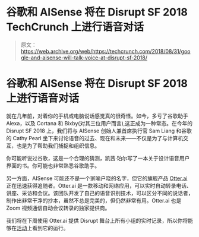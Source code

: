 # 谷歌和 AISense 将在 Disrupt SF 2018 TechCrunch 上进行语音对话

> 原文：<https://web.archive.org/web/https://techcrunch.com/2018/08/31/google-and-aisense-will-talk-voice-at-disrupt-sf-2018/>

# 谷歌和 AISense 将在 Disrupt SF 2018 上进行语音对话

就在几年前，对着你的手机或电脑说话感觉真的很奇怪。如今，多亏了谷歌助手 Alexa，以及 Cortana 和 Bixby(对其三位用户而言),这正成为一种常态。在今年的 Disrupt SF 2018 上，我们将与 AISense 创始人兼首席执行官 Sam Liang 和谷歌的 Cathy Pearl 坐下来讨论语音的过去、现在和未来——不仅是为了与计算机交互，也是为了帮助我们捕捉和组织信息。

你可能听说过谷歌，这是一个合理的猜测，凯茜·珀尔写了一本关于设计语音用户界面的书。你可能也非常熟悉谷歌助手。

另一方面，AISense 可能还不是一个家喻户晓的名字，但它的旗舰产品 [Otter.ai](https://web.archive.org/web/20230212135339/http://otter.ai/) 正在迅速获得追随者。Otter.ai 是一款移动和网络应用，可以实时自动转录电话、讲座、采访和会议。该团队开发了自己的语音识别技术，可以区分不同的说话者，制作出非常干净的抄本，虽然不总是完美的，但仍然非常有用。Otter.ai 也是 Zoom 视频通信自动会议转录的独家提供商。

我们将在下周使用 Otter.ai 提供 Disrupt 舞台上所有小组的实时记录，所以你将能够在[活动](https://web.archive.org/web/20230212135339/https://techcrunch.com/events/disrupt-sf-2018/)上看到它的运行。